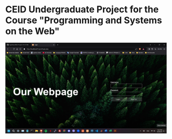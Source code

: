 # CEID Undergraduate Project for the Course "Programming and Systems on the Web"
![Alt text](https://raw.githubusercontent.com/EgwDean/Multimedia/main/Screenshot.jpg)

